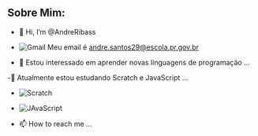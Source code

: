 ## Sobre Mim:

- 👋 Hi, I’m @AndreRibass

-  ![Gmail](https://img.shields.io/badge/Gmail-D14836?style=for-the-badge&logo=gmail&logoColor=white)    Meu email é andre.santos29@escola.pr.gov.br 


 
- 👀 Estou interessado em aprender novas linguagens de programação ...

-🌱 Atualmente estou estudando   Scratch e JavaScript ...

- ![Scratch](https://img.shields.io/badge/Scratch-4D97FF?style=for-the-badge&logo=Scratch&logoColor=white)

- ![JAvaScript](https://img.shields.io/badge/JavaScript-323330?style=for-the-badge&logo=javascript&logoColor=F7DF1E)



- 📫 How to reach me ...

<!---
AndreRibass/AndreRibass is a ✨ special ✨ repository because its `README.md` (this file) appears on your GitHub profile.
You can click the Preview link to take a look at your changes.
--->
 
